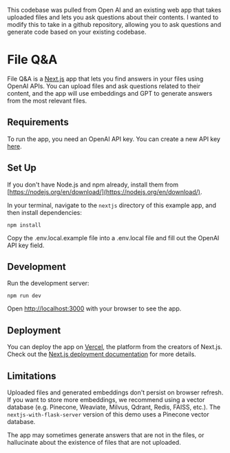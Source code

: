 This codebase was pulled from Open AI and an existing web app that takes uploaded files and lets you ask questions about their contents. I wanted to modify this to take in a github repository, allowing you to ask questions and generate code based on your existing codebase.

# File Q&A

File Q&A is a [Next.js](https://nextjs.org/) app that lets you find answers in your files using OpenAI APIs. You can upload files and ask questions related to their content, and the app will use embeddings and GPT to generate answers from the most relevant files.

## Requirements

To run the app, you need an OpenAI API key. You can create a new API key [here](https://beta.openai.com/account/api-keys).

## Set Up

If you don't have Node.js and npm already, install them from [https://nodejs.org/en/download/](https://nodejs.org/en/download/).

In your terminal, navigate to the `nextjs` directory of this example app, and then install dependencies:

```
npm install
```

Copy the .env.local.example file into a .env.local file and fill out the OpenAI API key field.

## Development

Run the development server:

```
npm run dev
```

Open [http://localhost:3000](http://localhost:3000) with your browser to see the app.

## Deployment

You can deploy the app on [Vercel](https://vercel.com/new?utm_medium=default-template&filter=next.js&utm_source=create-next-app&utm_campaign=create-next-app-readme), the platform from the creators of Next.js. Check out the [Next.js deployment documentation](https://nextjs.org/docs/deployment) for more details.

## Limitations

Uploaded files and generated embeddings don't persist on browser refresh. If you want to store more embeddings, we recommend using a vector database (e.g. Pinecone, Weaviate, Milvus, Qdrant, Redis, FAISS, etc.). The `nextjs-with-flask-server` version of this demo uses a Pinecone vector database.

The app may sometimes generate answers that are not in the files, or hallucinate about the existence of files that are not uploaded.
